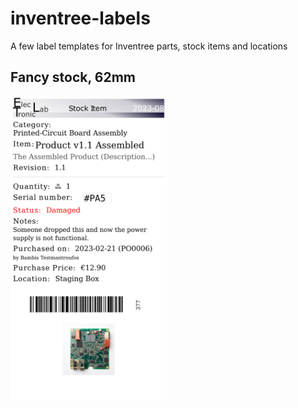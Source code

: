 # inventree-labels
A few label templates for Inventree parts, stock items and locations

## Fancy stock, 62mm
[<img src="examples/fancy_stock.png" alt="Example screenshot of the label. The label shows details from a stock item in a row format. It includes a barcode and an image." width="250">](examples/fancy_stock.png)